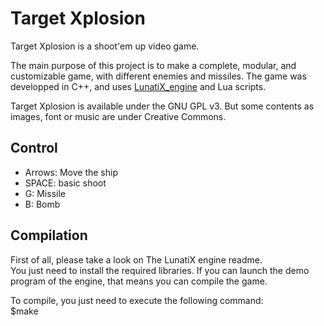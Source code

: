 # Target Xplosion #

Target Xplosion is a shoot'em up video game.

The main purpose of this project is to make a complete, modular, and customizable game, with different enemies and missiles. 
The game was developped in C++, and uses [LunatiX\_engine](https://github.com/Gumichan01/lunatix-engine) and Lua scripts.

Target Xplosion is available under the GNU GPL v3. But some contents as images, font or music are under Creative Commons.

## Control ##

  - Arrows: Move the ship  
  - SPACE: basic shoot
  - G: Missile
  - B: Bomb


## Compilation ##

 First of all, please take a look on The LunatiX engine readme.  
You just need to install the required libraries. If you can launch the demo 
program of the engine, that means you can compile the game.  

To compile, you just need to execute the following command:  
 $make  
